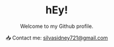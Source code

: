 <h1 align="center">hEy!</h1>

<p align="center">
  Welcome to my Github profile.
</p>

<p align="center">
  📥 Contact me: <a href="mailto:silvasidney721@gmail.com">
  silvasidney721@gmail.com
  </a> <br>
</p>






